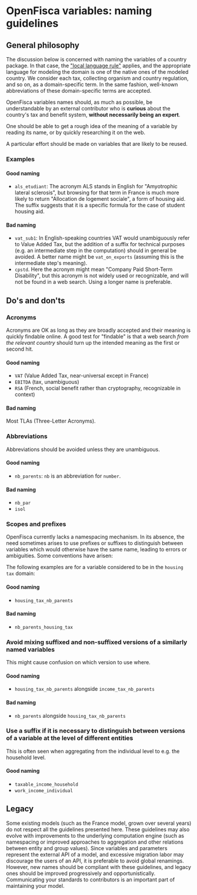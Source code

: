 # OpenFisca variables: naming guidelines

## General philosophy

The discussion below is concerned with naming the variables of a country package. In that case, the ["local language rule"](language.md) applies, and the appropriate language for modeling the domain is one of the native ones of the modeled country. We consider each tax, collecting organism and country regulation, and so on, as a domain-specific term. In the same fashion, well-known abbreviations of these domain-specific terms are accepted.

OpenFisca variables names should, as much as possible, be understandable by an external contributor who is **curious** about the country's tax and benefit system, **without necessarily being an expert**.

One should be able to get a rough idea of the meaning of a variable by reading its name, or by quickly researching it on the web.

A particular effort should be made on variables that are likely to be reused.

### Examples

#### Good naming

- `als_etudiant`: The acronym ALS stands in English for "Amyotrophic lateral sclerosis", but browsing for that term in France is much more likely to return "Allocation de logement sociale", a form of housing aid. The suffix suggests that it is a specific formula for the case of student housing aid.

#### Bad naming

- `vat_sub1`: In English-speaking countries VAT would unambiguously refer to Value Added Tax, but the addition of a suffix for technical purposes (e.g. an intermediate step in the computation) should in
general be avoided. A better name might be `vat_on_exports` (assuming this is the intermediate step's
meaning).
- `cpstd`. Here the acronym might mean "Company Paid Short-Term Disability", but this acronym is not widely used or recognizable, and will not be found in a web search. Using a longer name is preferable.

## Do's and don'ts

### Acronyms

Acronyms are OK as long as they are broadly accepted and their meaning is quickly findable online. A good
test for "findable" is that a web search _from the relevant country_ should turn up the intended meaning as the first or second hit.

#### Good naming

- `VAT` (Value Added Tax, near-universal except in France)
- `EBITDA` (tax, unambiguous)
- `RSA` (French, social benefit rather than cryptography, recognizable in context)

#### Bad naming

Most TLAs (Three-Letter Acronyms).

### Abbreviations

Abbreviations should be avoided unless they are unambiguous.

#### Good naming

- `nb_parents`: `nb` is an abbreviation for `number`.

#### Bad naming

- `nb_par`
- `isol`

### Scopes and prefixes

OpenFisca currently lacks a namespacing mechanism. In its absence, the need sometimes arises to use prefixes or suffixes to distinguish between variables which would otherwise have the same name, leading to errors or ambiguities. Some conventions have arisen:

The following examples are for a variable considered to be in the `housing tax` domain:

#### Good naming

- `housing_tax_nb_parents`

#### Bad naming

- `nb_parents_housing_tax`

### Avoid mixing suffixed and non-suffixed versions of a similarly named variables

This might cause confusion on which version to use where.

#### Good naming

- `housing_tax_nb_parents` alongside `income_tax_nb_parents`

#### Bad naming

- `nb_parents` alongside `housing_tax_nb_parents`

### Use a suffix if it is necessary to distinguish between versions of a variable at the level of different entities

This is often seen when aggregating from the individual level to e.g. the household level.

#### Good naming

- `taxable_income_household`
- `work_income_individual`

## Legacy

Some existing models (such as the France model, grown over several years) do not respect all the guidelines presented here. These guidelines may also evolve with improvements to the underlying computation engine (such as namespacing or improved approaches to aggregation and other relations between entity and group values). Since variables and parameters represent the external API of a model, and excessive migration labor may discourage the users of an API, it is preferable to avoid global renamings. However, new names should be compliant with these guidelines, and legacy ones should be improved progressively and opportunistically. Communicating your standards to contributors is an important part of maintaining your model.
